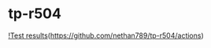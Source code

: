 # tp-r504

[!Test results](https://github.com/nethan789/tp-r504/actions/workflows/pytest.yml/badge.svg)(https://github.com/nethan789/tp-r504/actions)
